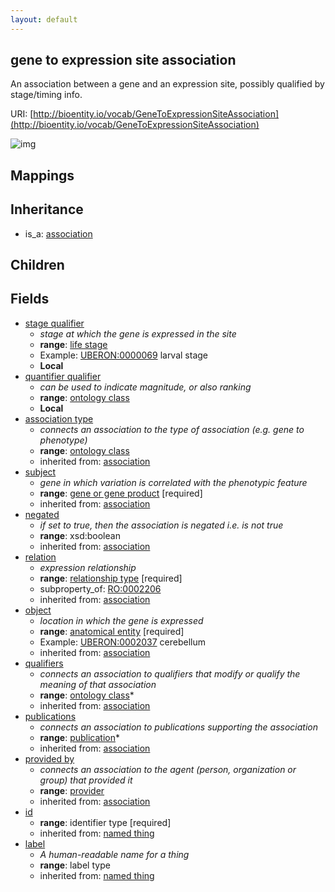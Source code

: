 ```yaml
---
layout: default
---
```


## gene to expression site association


An association between a gene and an expression site, possibly qualified by stage/timing info.

URI: [http://bioentity.io/vocab/GeneToExpressionSiteAssociation](http://bioentity.io/vocab/GeneToExpressionSiteAssociation)


![img](http://yuml.me/diagram/nofunky/class/%5Bassociation%5D%5E-%5Bgene%20to%20expression%20site%20association%5D%2C%20%5Bgene%20to%20expression%20site%20association%5D-stage%20qualifier%20%3E%5Blife%20stage%5D%2C%20%5Borganismal%20entity%5D%5E-%5Blife%20stage%5D%2C%20%5Blife%20stage%5D-in%20taxon%20%3E%5Borganism%20taxon%5D%2C%20%5Bontology%20class%5D%5E-%5Borganism%20taxon%5D%2C%20%5Bgene%20to%20expression%20site%20association%5D-quantifier%20qualifier%20%3E%5Bontology%20class%5D%2C%20%5Bgene%20to%20expression%20site%20association%5D-association%20type%20%3E%5Bontology%20class%5D%2C%20%5Bgene%20to%20expression%20site%20association%5D-subject%20%3E%5Bgene%20or%20gene%20product%5D%2C%20%5Bgenomic%20entity%5D%5E-%5Bgene%20or%20gene%20product%5D%2C%20%5Bgene%20or%20gene%20product%5D-in%20taxon%20%3E%5Borganism%20taxon%5D%2C%20%5Bgene%20to%20expression%20site%20association%5D-relation%20%3E%5Brelationship%20type%5D%2C%20%5Bgene%20to%20expression%20site%20association%5D-object%20%3E%5Banatomical%20entity%5D%2C%20%5Borganismal%20entity%5D%5E-%5Banatomical%20entity%5D%2C%20%5Banatomical%20entity%5D-in%20taxon%20%3E%5Borganism%20taxon%5D%2C%20%5Bgene%20to%20expression%20site%20association%5D-qualifiers%20%3E%5Bontology%20class%5D%2C%20%5Bgene%20to%20expression%20site%20association%5D-publications%20%3E%5Bpublication%5D%2C%20%5Binformation%20content%20entity%5D%5E-%5Bpublication%5D%2C%20%5Bgene%20to%20expression%20site%20association%5D-provided%20by%20%3E%5Bprovider%5D%2C%20%5Badministrative%20entity%5D%5E-%5Bprovider%5D)
## Mappings


## Inheritance

 *  is_a: [association](Association.html)

## Children



## Fields

 * [stage qualifier](stage_qualifier.html)
    * _stage at which the gene is expressed in the site_
    * __range__: [life stage](LifeStage.html)
    * Example: [UBERON:0000069](http://purl.obolibrary.org/obo/UBERON_0000069) larval stage
    * __Local__
 * [quantifier qualifier](quantifier_qualifier.html)
    * _can be used to indicate magnitude, or also ranking_
    * __range__: [ontology class](OntologyClass.html)
    * __Local__
 * [association type](association_type.html)
    * _connects an association to the type of association (e.g. gene to phenotype)_
    * __range__: [ontology class](OntologyClass.html)
    * inherited from: [association](Association.html)
 * [subject](subject.html)
    * _gene in which variation is correlated with the phenotypic feature_
    * __range__: [gene or gene product](GeneOrGeneProduct.html) [required]
    * inherited from: [association](Association.html)
 * [negated](negated.html)
    * _if set to true, then the association is negated i.e. is not true_
    * __range__: xsd:boolean
    * inherited from: [association](Association.html)
 * [relation](relation.html)
    * _expression relationship_
    * __range__: [relationship type](RelationshipType.html) [required]
    * subproperty_of: [RO:0002206](http://purl.obolibrary.org/obo/RO_0002206)
    * inherited from: [association](Association.html)
 * [object](object.html)
    * _location in which the gene is expressed_
    * __range__: [anatomical entity](AnatomicalEntity.html) [required]
    * Example: [UBERON:0002037](http://purl.obolibrary.org/obo/UBERON_0002037) cerebellum
    * inherited from: [association](Association.html)
 * [qualifiers](qualifiers.html)
    * _connects an association to qualifiers that modify or qualify the meaning of that association_
    * __range__: [ontology class](OntologyClass.html)*
    * inherited from: [association](Association.html)
 * [publications](publications.html)
    * _connects an association to publications supporting the association_
    * __range__: [publication](Publication.html)*
    * inherited from: [association](Association.html)
 * [provided by](provided_by.html)
    * _connects an association to the agent (person, organization or group) that provided it_
    * __range__: [provider](Provider.html)
    * inherited from: [association](Association.html)
 * [id](id.html)
    * __range__: identifier type [required]
    * inherited from: [named thing](NamedThing.html)
 * [label](label.html)
    * _A human-readable name for a thing_
    * __range__: label type
    * inherited from: [named thing](NamedThing.html)
